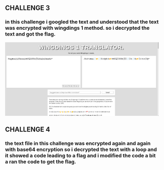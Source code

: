 ## CHALLENGE 3 
### in this challenge i googled the text and understood that the text was encrypted with wingdings 1 method. so i decrypted the text and got the flag.
![](https://github.com/Jaifin-aloor/bios-recruitment-phase-2/blob/main/misc%20challenges/uploads/misc3flag.png)


## CHALLENGE 4
### the text file in this challenge was encrypted again and again with base64 encryption so i decrypted the text with a loop and it showed a code leading to a flag and i modified the code a bit a ran the code to get the flag.
![]()
